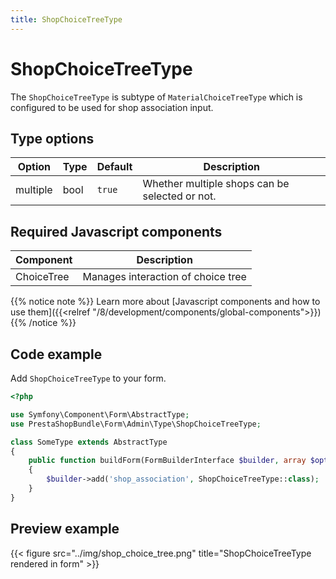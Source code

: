 ```yaml
---
title: ShopChoiceTreeType
---
```


# ShopChoiceTreeType

The `ShopChoiceTreeType` is subtype of `MaterialChoiceTreeType` which is configured to be used for shop association input.

## Type options

| Option   | Type | Default | Description                                    |
| -------- | ---- | ------- | ---------------------------------------------- |
| multiple | bool | `true`  | Whether multiple shops can be selected or not. |

## Required Javascript components
    
| Component                                                    | Description                        |
| ------------------------------------------------------------ | ---------------------------------- |
| ChoiceTree | Manages interaction of choice tree |

{{% notice note %}}
Learn more about [Javascript components and how to use them]({{<relref "/8/development/components/global-components">}})
{{% /notice %}}

## Code example

Add `ShopChoiceTreeType` to your form.

```php
<?php

use Symfony\Component\Form\AbstractType;
use PrestaShopBundle\Form\Admin\Type\ShopChoiceTreeType;

class SomeType extends AbstractType
{
    public function buildForm(FormBuilderInterface $builder, array $options)
    {
        $builder->add('shop_association', ShopChoiceTreeType::class);
    }
}
```

## Preview example

{{< figure src="../img/shop_choice_tree.png" title="ShopChoiceTreeType rendered in form" >}}
